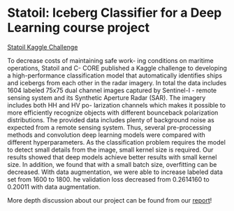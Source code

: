 # Statoil: Iceberg Classifier for a Deep Learning course project

[Statoil Kaggle Challenge](https://www.kaggle.com/c/statoil-iceberg-classifier-challenge)

To decrease costs of maintaining safe work- ing conditions on maritime operations, Statoil and C- CORE published a Kaggle challenge to developing a high-performance classification model that automatically identifies ships and icebergs from each other in the radar imagery. In total the data includes 1604 labeled 75x75 dual channel images captured by Sentinel-I - remote sensing system and its Synthetic Aperture Radar (SAR). The imagery includes both HH and HV po- larization channels which makes it possible to more efficiently recognize objects with different bounceback polarization distributions. The provided data includes plenty of background noise as expected from a remote sensing system. Thus, several pre-processing methods and convolution deep learning models were compared with different hyperparameters. As the classification problem requires the model to detect small details from the image, small kernel size is required. Our results showed that deep models achieve better results with small kernel size. In addition, we found that with a small batch size, overfitting can be decreased. With data augmentation, we were able to increase labeled data set from 1600 to 1800. he validation loss decreased from 0.2614160 to 0.20011 with data augmentation.

More depth discussion about our project can be found from our [report](report.pdf)!

